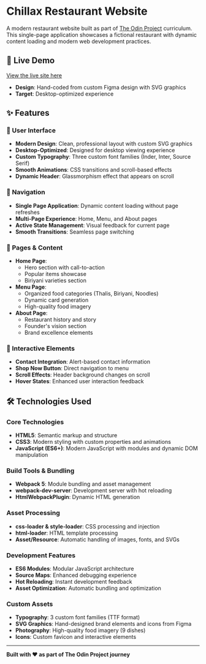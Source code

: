 # Chillax Restaurant Website

A modern restaurant website built as part of [The Odin Project](https://www.theodinproject.com/) curriculum. This single-page application showcases a fictional restaurant with dynamic content loading and modern web development practices.

## 🚀 Live Demo

[View the live site here](https://whatisaprocoder.github.io/odin-restaurant-site/)

- **Design**: Hand-coded from custom Figma design with SVG graphics
- **Target**: Desktop-optimized experience

## ✨ Features

### 🎨 User Interface

- **Modern Design**: Clean, professional layout with custom SVG graphics
- **Desktop-Optimized**: Designed for desktop viewing experience
- **Custom Typography**: Three custom font families (Inder, Inter, Source Serif)
- **Smooth Animations**: CSS transitions and scroll-based effects
- **Dynamic Header**: Glassmorphism effect that appears on scroll

### 🧭 Navigation

- **Single Page Application**: Dynamic content loading without page refreshes
- **Multi-Page Experience**: Home, Menu, and About pages
- **Active State Management**: Visual feedback for current page
- **Smooth Transitions**: Seamless page switching

### 📱 Pages & Content

- **Home Page**:
  - Hero section with call-to-action
  - Popular items showcase
  - Biriyani varieties section
- **Menu Page**:
  - Organized food categories (Thalis, Biriyani, Noodles)
  - Dynamic card generation
  - High-quality food imagery
- **About Page**:
  - Restaurant history and story
  - Founder's vision section
  - Brand excellence elements

### 🎯 Interactive Elements

- **Contact Integration**: Alert-based contact information
- **Shop Now Button**: Direct navigation to menu
- **Scroll Effects**: Header background changes on scroll
- **Hover States**: Enhanced user interaction feedback

## 🛠️ Technologies Used

### Core Technologies

- **HTML5**: Semantic markup and structure
- **CSS3**: Modern styling with custom properties and animations
- **JavaScript (ES6+)**: Modern JavaScript with modules and dynamic DOM manipulation

### Build Tools & Bundling

- **Webpack 5**: Module bundling and asset management
- **webpack-dev-server**: Development server with hot reloading
- **HtmlWebpackPlugin**: Dynamic HTML generation

### Asset Processing

- **css-loader & style-loader**: CSS processing and injection
- **html-loader**: HTML template processing
- **Asset/Resource**: Automatic handling of images, fonts, and SVGs

### Development Features

- **ES6 Modules**: Modular JavaScript architecture
- **Source Maps**: Enhanced debugging experience
- **Hot Reloading**: Instant development feedback
- **Asset Optimization**: Automatic bundling and optimization

### Custom Assets

- **Typography**: 3 custom font families (TTF format)
- **SVG Graphics**: Hand-designed brand elements and icons from Figma
- **Photography**: High-quality food imagery (9 dishes)
- **Icons**: Custom favicon and interactive elements

---

**Built with ❤️ as part of The Odin Project journey**
